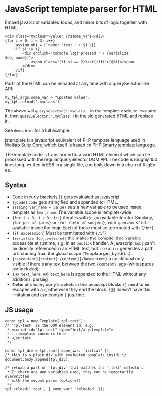 # JavaScript template parser for HTML

Embed javascript variables, loops, and minor bits of logic together with HTML.

```
<div class="myclass">Value: {@$some_var}</div>
{for i = 0; i < 3; i++}
	{assign obj = { name: 'test ' + $i \}}
	{if $i != 1}
		<div onclick="console.log('pressed ' + {serialize $obj.name})">
			<span class="{if $i == 2}test{/if}">{@$i}</span>
		</div>
	{/if}
{/for}
```

Parts of the HTML can be reloaded at any time with a querySelector-like API:

```
my_tpl_args.some_var = "updated value";
my_tpl.reload('.myclass');
```

The above will `querySelector('.myclass')` in the template code, re-evaluate it,
then `querySelector('.myclass')` in the old generated HTML and replace it.

See `demo.html` for a full example.

jstemplate is a javascript equivalent of PHP template language used in
[Woltlab Suite Core](https://docs.woltlab.com/view_templates.html),
which itself is based on [PHP Smarty](https://www.smarty.net) template language.

The template code is transformed to a valid HTML element which can be processed
with the regular querySelector DOM API. The code is roughly 150 lines long,
written in ES6 in a single file, and boils down to a chain of RegEx-es.

## Syntax

* Code in curly brackets `{}` gets evaluated as javascript
* `{@code}` `code` gets stringified and appended to HTML.
* `{assing var_name = value}` sets a new variable to be used inside template as `$var_name`. The variable scope is template-wide
* `{for i = 0; i < 3; i++}` iterates with `$i` as readable iterator. Similarly, `{for pen of $pens}` or `{for field of $object}`, with `$pen` and `$field` available inside the loop. Each of those must be terminated with `{/for}`
* `{if expression}` Must be terminated with `{/if}`
* `{serialize $obj.selected}` this makes the compile-time variable accessible at runtime, e.g. in an `onclick` handler. A javascript `$obj` can't be directly referenced in an HTML text, but `serialize` generates a path to it starting from the global scope (Template.get_by_id()...).
* `{hascontent}{content}{/content}{/hascontent}` a conditional only visible if there's any text between the two `{content}` tags (whitespaces not included).
* `{@@ text_here @@}` `text_here` is appended to the HTML without any additional parsing
* **Note:** all closing curly brackets in the javascript blocks `{}` need to be escaped with a `\`, otherwise they end the block. `{@@` doesn't have this limitation and can contain `}` just fine.

## JS usage

```
const tpl = new Template('tpl-test');
/* 'tpl-test' is the DOM element id, e.g.
 * <script id="tpl-test" type="text/x-jstemplate">
 * ...template contents here
 * </script>
 */

const tpl_div = tpl.run({ some_var: 'initial' });
/* this is a plain div with evaluated template inside */
document.body.append(tpl_div);

/* reload a part of `tpl_div` that matches the '.test' selector.
 * If there are any variables used, they can be temporarily overwritten
 * with the second param (optional).
 */
tpl.reload('.test', { some_var: 'reloaded' });
```

